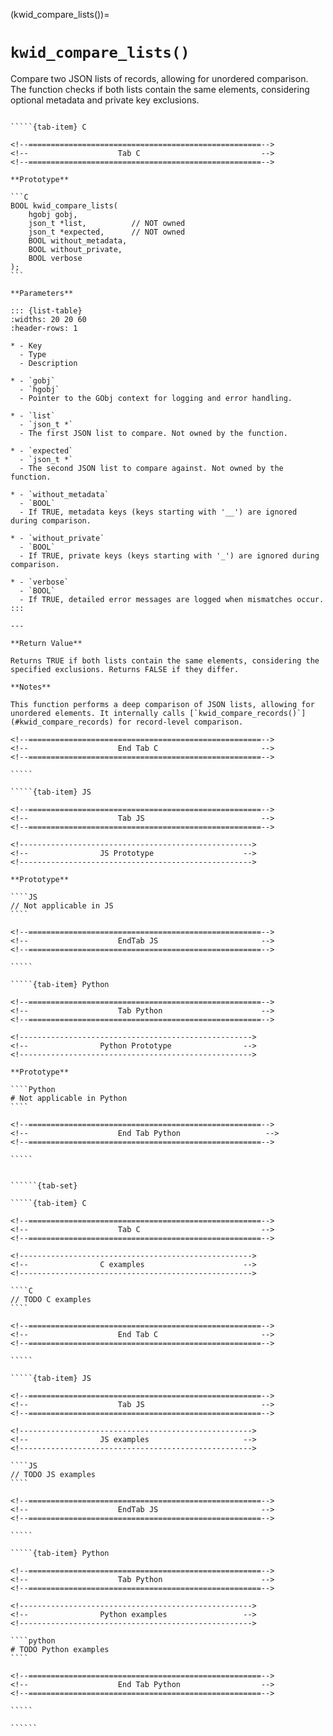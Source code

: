 <!-- ============================================================== -->
(kwid_compare_lists())=
# `kwid_compare_lists()`
<!-- ============================================================== -->

Compare two JSON lists of records, allowing for unordered comparison. The function checks if both lists contain the same elements, considering optional metadata and private key exclusions.

<!------------------------------------------------------------>
<!--                    Prototypes                          -->
<!------------------------------------------------------------>

``````{tab-set}

`````{tab-item} C

<!--====================================================-->
<!--                    Tab C                           -->
<!--====================================================-->

**Prototype**

```C
BOOL kwid_compare_lists(
    hgobj gobj,
    json_t *list,          // NOT owned
    json_t *expected,      // NOT owned
    BOOL without_metadata,
    BOOL without_private,
    BOOL verbose
);
```

**Parameters**

::: {list-table}
:widths: 20 20 60
:header-rows: 1

* - Key
  - Type
  - Description

* - `gobj`
  - `hgobj`
  - Pointer to the GObj context for logging and error handling.

* - `list`
  - `json_t *`
  - The first JSON list to compare. Not owned by the function.

* - `expected`
  - `json_t *`
  - The second JSON list to compare against. Not owned by the function.

* - `without_metadata`
  - `BOOL`
  - If TRUE, metadata keys (keys starting with '__') are ignored during comparison.

* - `without_private`
  - `BOOL`
  - If TRUE, private keys (keys starting with '_') are ignored during comparison.

* - `verbose`
  - `BOOL`
  - If TRUE, detailed error messages are logged when mismatches occur.
:::

---

**Return Value**

Returns TRUE if both lists contain the same elements, considering the specified exclusions. Returns FALSE if they differ.

**Notes**

This function performs a deep comparison of JSON lists, allowing for unordered elements. It internally calls [`kwid_compare_records()`](#kwid_compare_records) for record-level comparison.

<!--====================================================-->
<!--                    End Tab C                       -->
<!--====================================================-->

`````

`````{tab-item} JS

<!--====================================================-->
<!--                    Tab JS                          -->
<!--====================================================-->

<!---------------------------------------------------->
<!--                JS Prototype                    -->
<!---------------------------------------------------->

**Prototype**

````JS
// Not applicable in JS
````

<!--====================================================-->
<!--                    EndTab JS                       -->
<!--====================================================-->

`````

`````{tab-item} Python

<!--====================================================-->
<!--                    Tab Python                      -->
<!--====================================================-->

<!---------------------------------------------------->
<!--                Python Prototype                -->
<!---------------------------------------------------->

**Prototype**

````Python
# Not applicable in Python
````

<!--====================================================-->
<!--                    End Tab Python                   -->
<!--====================================================-->

`````

``````

<!------------------------------------------------------------>
<!--                    Examples                            -->
<!------------------------------------------------------------>

```````{dropdown} Examples

``````{tab-set}

`````{tab-item} C

<!--====================================================-->
<!--                    Tab C                           -->
<!--====================================================-->

<!---------------------------------------------------->
<!--                C examples                      -->
<!---------------------------------------------------->

````C
// TODO C examples
````

<!--====================================================-->
<!--                    End Tab C                       -->
<!--====================================================-->

`````

`````{tab-item} JS

<!--====================================================-->
<!--                    Tab JS                          -->
<!--====================================================-->

<!---------------------------------------------------->
<!--                JS examples                     -->
<!---------------------------------------------------->

````JS
// TODO JS examples
````

<!--====================================================-->
<!--                    EndTab JS                       -->
<!--====================================================-->

`````

`````{tab-item} Python

<!--====================================================-->
<!--                    Tab Python                      -->
<!--====================================================-->

<!---------------------------------------------------->
<!--                Python examples                 -->
<!---------------------------------------------------->

````python
# TODO Python examples
````

<!--====================================================-->
<!--                    End Tab Python                  -->
<!--====================================================-->

`````

``````

```````

